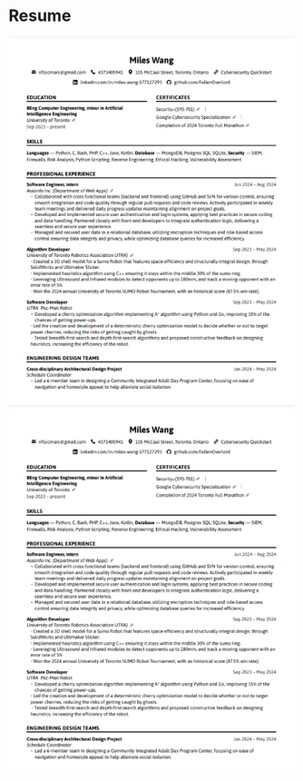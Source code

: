 # Resume
![resume part 1](../../_static/photos/resume1.png)
![resume part 2](../../_static/photos/resume1.png)
